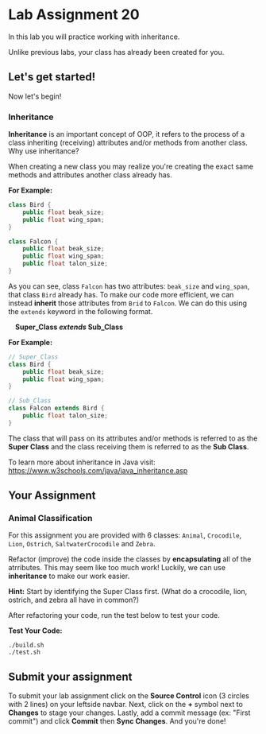 # Lab Assignment 20

In this lab you will practice working with inheritance.

Unlike previous labs, your class has already been created for you. 

## Let's get started!

Now let's begin!

### Inheritance

**Inheritance** is an important concept of OOP, it refers to the process of a class inheriting (receiving) attributes and/or methods from another class. Why use inheritance?

When creating a new class you may realize you're creating the exact same methods and attributes another class already has.

**For Example:**
```java
class Bird {
	public float beak_size;
	public float wing_span;
}

class Falcon {
	public float beak_size;
	public float wing_span;
	public float talon_size;
}
```

As you can see, class `Falcon` has two attributes: `beak_size` and `wing_span`, that class `Bird` already has. To make our code more efficient, we can instead **inherit** those attributes from `Brid` to `Falcon`. We can do this using the `extends` keyword in the following format.

&emsp;**Super_Class *extends* Sub_Class**

**For Example:**
```java
// Super_Class
class Bird {
	public float beak_size;
	public float wing_span;
}

// Sub_Class
class Falcon extends Bird {
	public float talon_size;
}
```

The class that will pass on its attributes and/or methods is referred to as the **Super Class** and the class receiving them is referred to as the **Sub Class**.

To learn more about inheritance in Java visit: https://www.w3schools.com/java/java_inheritance.asp

## Your Assignment

### Animal Classification

For this assignment you are provided with 6 classes: `Animal`, `Crocodile`, `Lion`, `Ostrich`, `SaltwaterCrocodile` and `Zebra`. 

Refactor (improve) the code inside the classes by **encapsulating** all of the atrributes. This may seem like too much work! Luckily, we can use **inheritance** to make our work easier.

**Hint:** Start by identifying the Super Class first. (What do a crocodile, lion, ostrich, and zebra all have in common?)

After refactoring your code, run the test below to test your code.

**Test Your Code:**

```
./build.sh
./test.sh
```

## Submit your assignment

To submit your lab assignment click on the **Source Control** icon (3 circles with 2 lines) on your leftside navbar. Next, click on the **+** symbol next to **Changes** to stage your changes. Lastly, add a commit message (ex: "First commit") and click **Commit** then **Sync Changes**. And you're done!